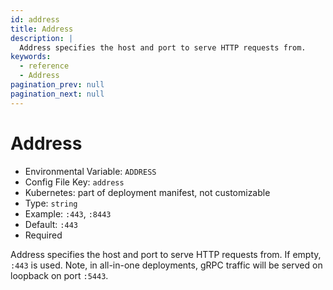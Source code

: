 ```yaml
---
id: address
title: Address
description: |
  Address specifies the host and port to serve HTTP requests from.
keywords:
  - reference
  - Address
pagination_prev: null
pagination_next: null
---
```


# Address

- Environmental Variable: `ADDRESS`
- Config File Key: `address`
- Kubernetes: part of deployment manifest, not customizable
- Type: `string`
- Example: `:443`, `:8443`
- Default: `:443`
- Required

Address specifies the host and port to serve HTTP requests from. If empty, `:443` is used. Note, in all-in-one deployments, gRPC traffic will be served on loopback on port `:5443`.

